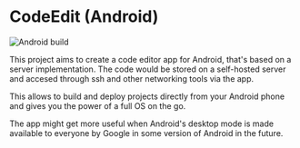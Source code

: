 # CodeEdit (Android)

![Android build](https://github.com/Kwasow/CodeEdit-Android/workflows/Android%20CI/badge.svg)

This project aims to create a code editor app for Android, that's based on a server implementation. The code would be stored on a self-hosted server and accesed through ssh and other networking tools via the app.

This allows to build and deploy projects directly from your Android phone and gives you the power of a full OS on the go.

The app might get more useful when Android's desktop mode is made available to everyone by Google in some version of Android in the future.

